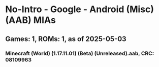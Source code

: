 # No-Intro - Google - Android (Misc) (AAB) MIAs
## Games: 1, ROMs: 1, as of 2025-05-03

### Minecraft (World) (1.17.11.01) (Beta) (Unreleased).aab, CRC: 08109963
